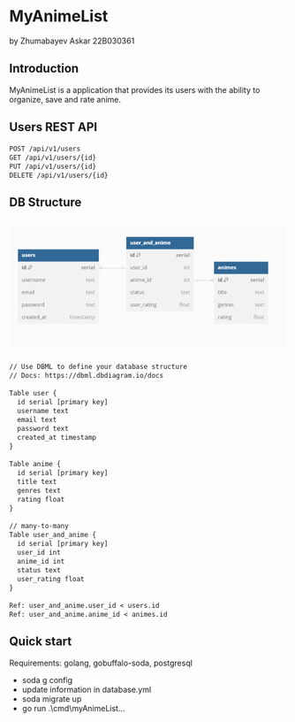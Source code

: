 # MyAnimeList

by Zhumabayev Askar 22B030361

## Introduction

MyAnimeList is a application that provides its users with the ability to organize, save and rate anime.

## Users REST API

```
POST /api/v1/users
GET /api/v1/users/{id}
PUT /api/v1/users/{id}
DELETE /api/v1/users/{id}
```

## DB Structure

## ![db_schema](assets/images/db_schema.png)

```
// Use DBML to define your database structure
// Docs: https://dbml.dbdiagram.io/docs

Table user {
  id serial [primary key]
  username text
  email text
  password text
  created_at timestamp
}

Table anime {
  id serial [primary key]
  title text
  genres text
  rating float
}

// many-to-many
Table user_and_anime {
  id serial [primary key]
  user_id int
  anime_id int
  status text
  user_rating float
}

Ref: user_and_anime.user_id < users.id
Ref: user_and_anime.anime_id < animes.id
```

## Quick start

Requirements: golang, gobuffalo-soda, postgresql

- soda g config
- update information in database.yml
- soda migrate up
- go run .\cmd\myAnimeList\...
